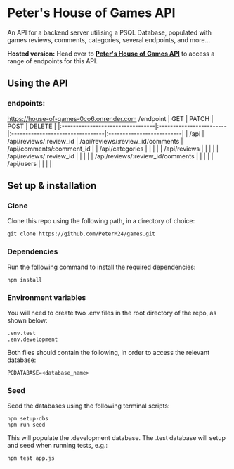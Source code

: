 # Peter's House of Games API

An API for a backend server utilising a PSQL Database, populated with games reviews, comments, categories, several endpoints, and more...

**Hosted version:** Head over to [**Peter's House of Games API**](https://house-of-games-0co6.onrender.com/api) to access a range of endpoints for this API.

## Using the API

### endpoints:

https://house-of-games-0co6.onrender.com /endpoint
| GET                              | PATCH                   | POST                             | DELETE                    |
|:---------------------------------|:------------------------|:---------------------------------|:--------------------------|
| /api                             | /api/reviews/:review_id | /api/reviews/:review_id/comments | /api/comments/:comment_id |
| /api/categories                  |                         |                                  |                           |
| /api/reviews                     |                         |                                  |                           |
| /api/reviews/:review_id          |                         |                                  |                           |
| /api/reviews/:review_id/comments |                         |                                  |                           |
| /api/users                       |                         |                                  |                           |

## Set up & installation

### Clone

Clone this repo using the following path, in a directory of choice:

```
git clone https://github.com/PeterM24/games.git
```

### Dependencies

Run the following command to install the required dependencies:

```
npm install
```

### Environment variables

You will need to create two .env files in the root directory of the repo, as shown below:

```
.env.test
.env.development
```

Both files should contain the following, in order to access the relevant database:

```
PGDATABASE=<database_name>
```

### Seed

Seed the databases using the following terminal scripts:

```
npm setup-dbs
npm run seed
```

This will populate the .development database. The .test database will setup and seed when running tests, e.g.:

```
npm test app.js
```
